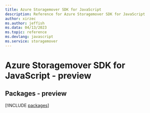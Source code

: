 ```yaml
---
title: Azure Storagemover SDK for JavaScript
description: Reference for Azure Storagemover SDK for JavaScript
author: xirzec
ms.author: jeffish
ms.data: 04/13/2023
ms.topic: reference
ms.devlang: javascript
ms.service: storagemover
---
```

# Azure Storagemover SDK for JavaScript - preview
## Packages - preview
[!INCLUDE [packages](storagemover-index.md)]